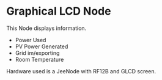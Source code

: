 # Graphical LCD Node

This Node displays information.
- Power Used
- PV Power Generated
- Grid im/exporting
- Room Temperature

Hardware used is a JeeNode with RF12B and GLCD screen.